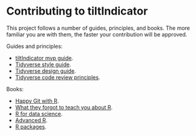 # Contributing to tiltIndicator

This project follows a number of guides, principles, and books. The more familiar you are with them, the faster your contribution will be approved.

Guides and principles:

* [tiltIndicator mvp guide](bit.ly/tilt-mvp-guide).
* [Tidyverse style guide](https://style.tidyverse.org/).
* [Tidyverse design guide](https://design.tidyverse.org/).
* [Tidyverse code review principles](https://tidyverse.github.io/code-review/).

Books:

* [Happy Git with R](https://happygitwithr.com/).
* [What they forgot to teach you about R](https://rstats.wtf/).
* [R for data science](https://r4ds.hadley.nz/).
* [Advanced R](https://adv-r.hadley.nz/).
* [R packages](https://r-pkgs.org/).

